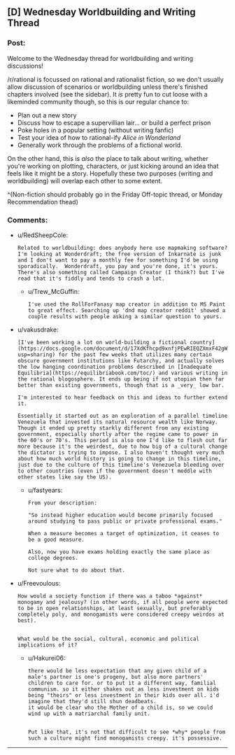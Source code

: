 ## [D] Wednesday Worldbuilding and Writing Thread

### Post:

Welcome to the Wednesday thread for worldbuilding and writing discussions!

/r/rational is focussed on rational and rationalist fiction, so we don't usually allow discussion of scenarios or worldbuilding unless there's finished chapters involved (see the sidebar).  It *is* pretty fun to cut loose with a likeminded community though, so this is our regular chance to:

* Plan out a new story
* Discuss how to escape a supervillian lair... or build a perfect prison
* Poke holes in a popular setting (without writing fanfic)
* Test your idea of how to rational-ify *Alice in Wonderland*
* Generally work through the problems of a fictional world.

On the other hand, this is *also* the place to talk about writing, whether you're working on plotting, characters, or just kicking around an idea that feels like it might be a story. Hopefully these two purposes (writing and worldbuilding) will overlap each other to some extent.

^(Non-fiction should probably go in the Friday Off-topic thread, or Monday Recommendation thead)

### Comments:

- u/RedSheepCole:
  ```
  Related to worldbuilding: does anybody here use mapmaking software?  I'm looking at Wonderdraft; the free version of Inkarnate is junk and I don't want to pay a monthly fee for something I'd be using sporadically.  Wonderdraft, you pay and you're done, it's yours.  There's also something called Campaign Creator (I think?) but I've read that it's fiddly and tends to crash a lot.
  ```

  - u/Trew_McGuffin:
    ```
    I've used the RollForFanasy map creator in addition to MS Paint to great effect. Searching up 'dnd map creator reddit' showed a couple results with people asking a similar question to yours.
    ```

- u/vakusdrake:
  ```
  [I've been working a lot on world-building a fictional country](https://docs.google.com/document/d/17XdKfhcpd9xnfjPEwRIEQZXmxF42gW2ImOcqBrsyBp0/edit?usp=sharing) for the past few weeks that utilizes many certain obscure government institutions like Futarchy, and actually solves the low hanging coordination problems described in [Inadequate Equilibria](https://equilibriabook.com/toc/) and various writing in the rational blogosphere. It ends up being if not utopian then far better than existing governments, though that is a _very_ low bar.

  I'm interested to hear feedback on this and ideas to further extend it.

  Essentially it started out as an exploration of a parallel timeline Venezuela that invested its natural resource wealth like Norway. Though it ended up pretty starkly different from any existing government, especially shortly after the regime came to power in the 60's or 70's. This period is also one I'd like to flesh out far more because it's the weirdest, due to how big of a cultural change the dictator is trying to impose. I also haven't thought very much about how much world history is going to change in this timeline, just due to the culture of this timeline's Venezuela bleeding over to other countries (even if the government doesn't meddle with other states like say the US).
  ```

  - u/fastyears:
    ```
    From your description:

    "So instead higher education would become primarily focused around studying to pass public or private professional exams."

    When a measure becomes a target of optimization, it ceases to be a good measure.

    Also, now you have exams holding exactly the same place as college degrees.

    Not sure what to do about that.
    ```

- u/Freevoulous:
  ```
  How would a society function if there was a taboo *against* monogamy and jealousy? (in other words, if all people were expected to be in open relationships, at least sexually, but preferably completely poly, and monogamists were considered creepy weirdos at best).  


  What would be the social, cultural, economic and political implications of it?
  ```

  - u/Hakurei06:
    ```
    there would be less expectation that any given child of a male's partner is one's progeny, but also more partners' children to care for. or to put it a different way, familial communism. so it either shakes out as less investment on kids being "theirs" or less investment in their kids over all. i'd imagine that they'd still shun deadbeats.  
    it would be clear who the Mother of a child is, so we could wind up with a matriarchal family unit.  


    Put like that, it's not that difficult to see *why* people from such a culture might find monogamists creepy. it's possessive.
    ```

---

